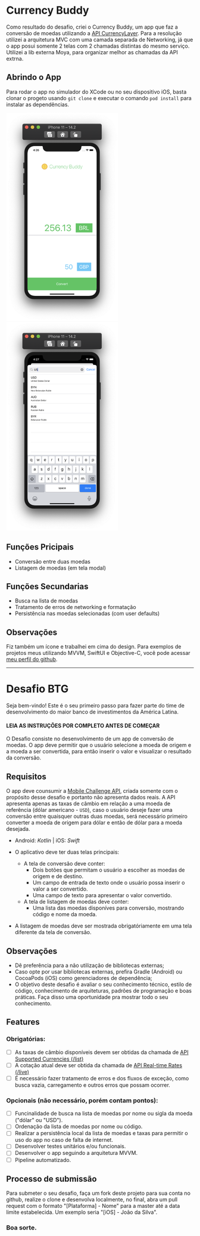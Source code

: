 # Currency Buddy

Como resultado do desafio, criei o Currency Buddy, um app que faz a conversão de moedas utilizando a [API CurrencyLayer](https://currencylayer.com/documentation). Para a resolução utilizei a arquitetura MVC com uma camada separada de Networking, já que o app posui somente 2 telas com 2 chamadas distintas do mesmo serviço. Utilizei a lib externa Moya, para organizar melhor as chamadas da API extrna.

## Abrindo o App
Para rodar o app no simulador do XCode ou no seu dispositivo iOS, basta clonar o progeto usando `git clone` e executar o comando `pod install` para instalar as dependências.

<img src="./Screenshots/Screenshot 1.png" width="300" />
<img src="./Screenshots/Screenshot 2.png" width="300" />

## Funções Pricipais
- Conversão entre duas moedas
- Listagem de moedas (em tela modal)

## Funções Secundarias
- Busca na lista de moedas
- Tratamento de erros de networking e formatação
- Persistência nas moedas selecionadas (com user defaults)
## Observações
Fiz também um ícone e trabalhei em cima do design. Para exemplos de projetos meus utilizando MVVM, SwiftUI e Objective-C, você pode acessar [meu perfil do github](https://github.com/rodrigowoulddo).

_____
# Desafio BTG

Seja bem-vindo! Este é o seu primeiro passo para fazer parte do time de desenvolvimento do maior banco de investimentos da América Latina.

#### LEIA AS INSTRUÇÕES POR COMPLETO ANTES DE COMEÇAR

O Desafio consiste no desenvolvimento de um app de conversão de moedas. O app deve permitir que o usuário selecione a moeda de origem e a moeda a ser convertida, para então inserir o valor e visualizar o resultado da conversão. 

## Requisitos

O app deve counsumir a [Mobile Challenge API](https://btg-mobile-challenge.herokuapp.com), criada somente com o propósito desse desafio e portanto não apresenta dados reais. A API apresenta apenas as taxas de câmbio em relação a uma moeda de referência (dólar americano - `USD`), caso o usuário deseje fazer uma conversão entre quaisquer outras duas moedas, será necessário primeiro converter a moeda de origem para dólar e então de dólar para a moeda desejada.  

* Android: _Kotlin_ | iOS: _Swift_
* O aplicativo deve ter duas telas principais:
   * A tela de conversão deve conter:
      * Dois botões que permitam o usuário a escolher as moedas de origem e de destino.
      * Um campo de entrada de texto onde o usuário possa inserir o valor a ser convertido.
      * Uma campo de texto para apresentar o valor convertido.
   * A tela de listagem de moedas deve conter:
      * Uma lista das moedas disponíves para conversão, mostrando código e nome da moeda.
    
* A listagem de moedas deve ser mostrada obrigatóriamente em uma tela diferente da tela de conversão.

## Observações
* Dê preferência para a não utilização de bibliotecas externas;
* Caso opte por usar bibliotecas externas, prefira Gradle (Android) ou CocoaPods (iOS) como gerenciadores de dependência;
* O objetivo deste desafio é avaliar o seu conhecimento técnico, estilo de código, conhecimento de arquiteturas, padrões de programação e boas práticas. Faça disso uma oportunidade pra mostrar todo o seu conhecimento.

## Features
### Obrigatórias:
- [ ] As taxas de câmbio disponíveis devem ser obtidas da chamada de [API Supported Currencies (/list)](https://btg-mobile-challenge.herokuapp.com/list)
- [ ] A cotação atual deve ser obtida da chamada de [API Real-time Rates (/live)](https://btg-mobile-challenge.herokuapp.com/live)
- [ ] É necessário fazer tratamento de erros e dos fluxos de exceção, como busca vazia, carregamento e outros erros que possam ocorrer.

### Opcionais (não necessário, porém contam pontos):
- [ ] Funcinalidade de busca na lista de moedas por nome ou sigla da moeda ("dólar" ou "USD").
- [ ] Ordenação da lista de moedas por nome ou código.
- [ ] Realizar a persistência local da lista de moedas e taxas para permitir o uso do app no caso de falta de internet.
- [ ] Desenvolver testes unitários e/ou funcionais.
- [ ] Desenvolver o app seguindo a arquitetura MVVM.
- [ ] Pipeline automatizado.

## Processo de submissão
Para submeter o seu desafio, faça um fork deste projeto para sua conta no github, realize o clone e desenvolva localmente, no final, abra um pull request com o formato "[Plataforma] - Nome" para a master até a data limite estabelecida. Um exemplo seria "[iOS] - João da Silva".

### Boa sorte.
